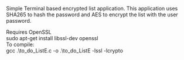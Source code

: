 Simple Terminal based encrypted list application.
This application uses SHA265 to hash the password and AES to encrypt the list with the user password.

Requires OpenSSL
<br>
sudo apt-get install libssl-dev openssl
<br>
To compile:<br>
gcc .\to_do_ListE.c -o .\to_do_ListE -lssl -lcrypto
